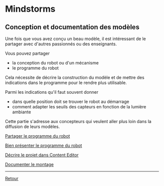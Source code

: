 # Mindstorms


## Conception et documentation des modèles

Une fois que vous avez conçu un beau modèle, il est intéressant de le partager avec d'autres passionnés ou des enseignants.

Vous pouvez partager

- la conception du robot ou d'un mécanisme
- le programme du robot

Cela nécessite de décrire la construction du modèle et de mettre des indications dans le programme pour le rendre plus utilisable. 

Parmi les indications qu'il faut souvent donner 

- dans quelle position doit se trouver le robot au démarrage
- comment adapter les seuils des capteurs en fonction de la lumière ambiante 

Cette partie s'adresse aux concepteurs qui veulent aller plus loin dans la diffusion de leurs modèles.

[Partager le programme du robot](project-package.md)

[Bien présenter le programme du robot](project-doc.md)

[Décrire le projet dans Content Editor](project-content-editor.md)

[Documenter le montage](ldd.md)

----

[Retour](../index.md)
